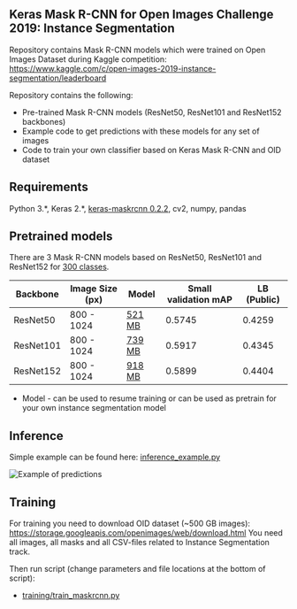 ## Keras Mask R-CNN for Open Images Challenge 2019: Instance Segmentation

Repository contains Mask R-CNN models which were trained on Open Images Dataset during Kaggle competition: 
https://www.kaggle.com/c/open-images-2019-instance-segmentation/leaderboard 

Repository contains the following:
* Pre-trained Mask R-CNN models (ResNet50, ResNet101 and ResNet152 backbones)
* Example code to get predictions with these models for any set of images
* Code to train your own classifier based on Keras Mask R-CNN and OID dataset 

## Requirements

Python 3.\*, Keras 2.\*, [keras-maskrcnn 0.2.2](https://github.com/fizyr/keras-maskrcnn), cv2, numpy, pandas

## Pretrained models

There are 3 Mask R-CNN models based on ResNet50, ResNet101 and ResNet152 for [300 classes](https://github.com/ZFTurbo/Keras-Mask-RCNN-for-Open-Images-2019-Instance-Segmentation/blob/master/data_segmentation/challenge-2019-classes-description-segmentable.csv). 

| Backbone | Image Size (px) | Model | Small validation mAP | LB (Public) |
| --- | --- | --- | --- | --- | 
| ResNet50 | 800 - 1024 | [521 MB](https://github.com/ZFTurbo/Keras-Mask-RCNN-for-Open-Images-2019-Instance-Segmentation/releases/download/v1.0/mask_rcnn_resnet50_oid_v1.0.h5) | 0.5745 | 0.4259 |
| ResNet101 | 800 - 1024 | [739 MB](https://github.com/ZFTurbo/Keras-Mask-RCNN-for-Open-Images-2019-Instance-Segmentation/releases/download/v1.0/mask_rcnn_resnet101_oid_v1.0.h5) | 0.5917 | 0.4345 |
| ResNet152 |  800 - 1024 | [918 MB](https://github.com/ZFTurbo/Keras-Mask-RCNN-for-Open-Images-2019-Instance-Segmentation/releases/download/v1.0/mask_rcnn_resnet152_oid_v1.0.h5) | 0.5899 | 0.4404 |

* Model - can be used to resume training or can be used as pretrain for your own instance segmentation model

## Inference 

Simple example can be found here: [inference_example.py](https://github.com/ZFTurbo/Keras-Mask-RCNN-for-Open-Images-2019-Instance-Segmentation/blob/master/inference_example.py)

![Example of predictions](https://github.com/ZFTurbo/Keras-Mask-RCNN-for-Open-Images-2019-Instance-Segmentation/blob/master/img/mask_rcnn_prediction_example.jpg)

## Training

For training you need to download OID dataset (~500 GB images): https://storage.googleapis.com/openimages/web/download.html
You need all images, all masks and all CSV-files related to Instance Segmentation track. 

Then run script (change parameters and file locations at the bottom of script):
* [training/train_maskrcnn.py]()
